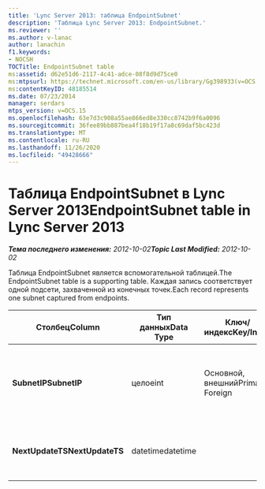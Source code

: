 ```yaml
---
title: 'Lync Server 2013: таблица EndpointSubnet'
description: 'Таблица Lync Server 2013: EndpointSubnet.'
ms.reviewer: ''
ms.author: v-lanac
author: lanachin
f1.keywords:
- NOCSH
TOCTitle: EndpointSubnet table
ms:assetid: d62e51d6-2117-4c41-adce-08f8d9d75ce0
ms:mtpsurl: https://technet.microsoft.com/en-us/library/Gg398933(v=OCS.15)
ms:contentKeyID: 48185514
ms.date: 07/23/2014
manager: serdars
mtps_version: v=OCS.15
ms.openlocfilehash: 63e7d3c908a55ae866ed8e330cc8742b9f6a0096
ms.sourcegitcommit: 36fee89bb887bea4f18b19f17a8c69daf5bc423d
ms.translationtype: MT
ms.contentlocale: ru-RU
ms.lasthandoff: 11/26/2020
ms.locfileid: "49428666"
---
```

# <a name="endpointsubnet-table-in-lync-server-2013"></a><span data-ttu-id="1de54-103">Таблица EndpointSubnet в Lync Server 2013</span><span class="sxs-lookup"><span data-stu-id="1de54-103">EndpointSubnet table in Lync Server 2013</span></span>

<div data-xmlns="http://www.w3.org/1999/xhtml">

<div class="topic" data-xmlns="http://www.w3.org/1999/xhtml" data-msxsl="urn:schemas-microsoft-com:xslt" data-cs="https://msdn.microsoft.com/">

<div data-asp="https://msdn2.microsoft.com/asp">



</div>

<div id="mainSection">

<div id="mainBody"><span data-ttu-id="1de54-104">

<span> </span></span><span class="sxs-lookup"><span data-stu-id="1de54-104">

<span> </span></span></span>

<span data-ttu-id="1de54-105">_**Тема последнего изменения:** 2012-10-02_</span><span class="sxs-lookup"><span data-stu-id="1de54-105">_**Topic Last Modified:** 2012-10-02_</span></span>

<span data-ttu-id="1de54-106">Таблица EndpointSubnet является вспомогательной таблицей.</span><span class="sxs-lookup"><span data-stu-id="1de54-106">The EndpointSubnet table is a supporting table.</span></span> <span data-ttu-id="1de54-107">Каждая запись соответствует одной подсети, захваченной из конечных точек.</span><span class="sxs-lookup"><span data-stu-id="1de54-107">Each record represents one subnet captured from endpoints.</span></span>


<table>
<colgroup>
<col style="width: 25%" />
<col style="width: 25%" />
<col style="width: 25%" />
<col style="width: 25%" />
</colgroup>
<thead>
<tr class="header">
<th><span data-ttu-id="1de54-108"><strong>Столбец</strong></span><span class="sxs-lookup"><span data-stu-id="1de54-108"><strong>Column</strong></span></span></th>
<th><span data-ttu-id="1de54-109"><strong>Тип данных</strong></span><span class="sxs-lookup"><span data-stu-id="1de54-109"><strong>Data Type</strong></span></span></th>
<th><span data-ttu-id="1de54-110"><strong>Ключ/индекс</strong></span><span class="sxs-lookup"><span data-stu-id="1de54-110"><strong>Key/Index</strong></span></span></th>
<th><span data-ttu-id="1de54-111"><strong>Details</strong></span><span class="sxs-lookup"><span data-stu-id="1de54-111"><strong>Details</strong></span></span></th>
</tr>
</thead>
<tbody>
<tr class="odd">
<td><p><span data-ttu-id="1de54-112"><strong>SubnetIP</strong></span><span class="sxs-lookup"><span data-stu-id="1de54-112"><strong>SubnetIP</strong></span></span></p></td>
<td><p><span data-ttu-id="1de54-113">целое</span><span class="sxs-lookup"><span data-stu-id="1de54-113">int</span></span></p></td>
<td><p><span data-ttu-id="1de54-114">Основной, внешний</span><span class="sxs-lookup"><span data-stu-id="1de54-114">Primary, Foreign</span></span></p></td>
<td><p><span data-ttu-id="1de54-115">Целочисленное представление для подсети.</span><span class="sxs-lookup"><span data-stu-id="1de54-115">Integer representation for the subnet.</span></span></p></td>
</tr>
<tr class="even">
<td><p><span data-ttu-id="1de54-116"><strong>NextUpdateTS</strong></span><span class="sxs-lookup"><span data-stu-id="1de54-116"><strong>NextUpdateTS</strong></span></span></p></td>
<td><p><span data-ttu-id="1de54-117">datetime</span><span class="sxs-lookup"><span data-stu-id="1de54-117">datetime</span></span></p></td>
<td></td>
<td><p><span data-ttu-id="1de54-118">Только для внутреннего использования.</span><span class="sxs-lookup"><span data-stu-id="1de54-118">For internal use only.</span></span></p></td>
</tr>
</tbody>
</table><span data-ttu-id="1de54-119">


</div>

<span> </span>

</div>

</div>

</span><span class="sxs-lookup"><span data-stu-id="1de54-119">


</div>

<span> </span>

</div>

</div>

</span></span></div>

